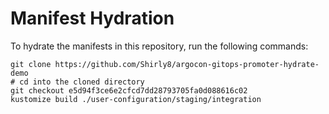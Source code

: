 # Manifest Hydration

To hydrate the manifests in this repository, run the following commands:

```shell
git clone https://github.com/Shirly8/argocon-gitops-promoter-hydrate-demo
# cd into the cloned directory
git checkout e5d94f3ce6e2cfcd7dd28793705fa0d088616c02
kustomize build ./user-configuration/staging/integration
```
